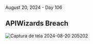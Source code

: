 August 20, 2024 - Day 106<br>

<h2>APIWizards Breach</h2>

![Captura de tela 2024-08-20 205202](https://github.com/user-attachments/assets/43f5135e-e3cd-4cfe-9bd4-f44bae312236)
